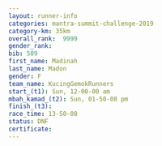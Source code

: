 ```yaml
---
layout: runner-info 
categories: mantra-summit-challenge-2019 
category-km: 35km 
overall_rank:  9999
gender_rank: 
bib: 509
first_name: Madinah
last_name: Madon
gender: F
team_name: KucingGemokRunners
start_(t1): Sun, 12-00-00 am
mbah_kamad_(t2): Sun, 01-50-08 pm
finish_(t3): 
race_time: 13-50-08
status: DNF
certificate: 
---
```

